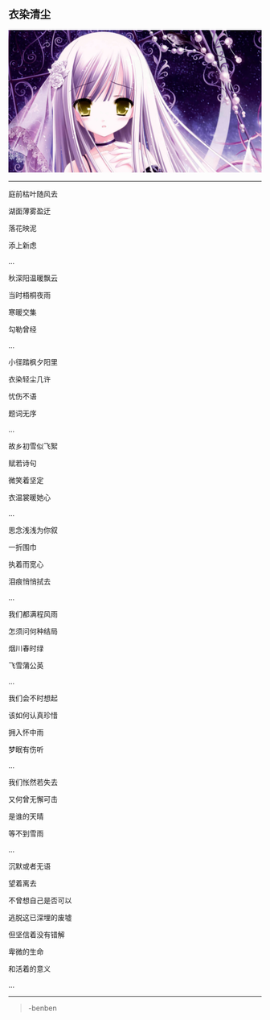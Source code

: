 衣染清尘
---
![](/assets/91774-106.jpg)

---
庭前枯叶随风去

湖面薄雾盈迂

落花映泥

添上新虑

...

秋深阳温暖飘云

当时梧桐夜雨

寒暖交集

勾勒曾经

...

小径踏枫夕阳里

衣染轻尘几许

忧伤不语

题词无序

...

故乡初雪似飞絮

赋若诗句

微笑着坚定

衣温裳暖她心

...

思念浅浅为你叙

一折围巾

执着而宽心

泪痕悄悄拭去

...

我们都满程风雨

怎须问何种结局

烟川春时绿

飞雪蒲公英

...

我们会不时想起

该如何认真珍惜

拥入怀中雨

梦眠有伤听

...

我们怅然若失去

又何曾无懈可击

是谁的天晴

等不到雪雨

...

沉默或者无语

望着离去

不曾想自己是否可以

逃脱这已深埋的废墟

但坚信着没有错解

卑微的生命

和活着的意义

...

---
>-benben